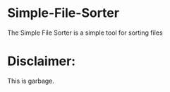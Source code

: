 # Simple-File-Sorter
The Simple File Sorter is a simple tool for sorting files

# Disclaimer:
This is garbage.
